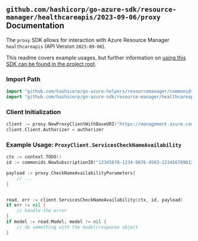 
## `github.com/hashicorp/go-azure-sdk/resource-manager/healthcareapis/2023-09-06/proxy` Documentation

The `proxy` SDK allows for interaction with Azure Resource Manager `healthcareapis` (API Version `2023-09-06`).

This readme covers example usages, but further information on [using this SDK can be found in the project root](https://github.com/hashicorp/go-azure-sdk/tree/main/docs).

### Import Path

```go
import "github.com/hashicorp/go-azure-helpers/resourcemanager/commonids"
import "github.com/hashicorp/go-azure-sdk/resource-manager/healthcareapis/2023-09-06/proxy"
```


### Client Initialization

```go
client := proxy.NewProxyClientWithBaseURI("https://management.azure.com")
client.Client.Authorizer = authorizer
```


### Example Usage: `ProxyClient.ServicesCheckNameAvailability`

```go
ctx := context.TODO()
id := commonids.NewSubscriptionID("12345678-1234-9876-4563-123456789012")

payload := proxy.CheckNameAvailabilityParameters{
	// ...
}


read, err := client.ServicesCheckNameAvailability(ctx, id, payload)
if err != nil {
	// handle the error
}
if model := read.Model; model != nil {
	// do something with the model/response object
}
```
